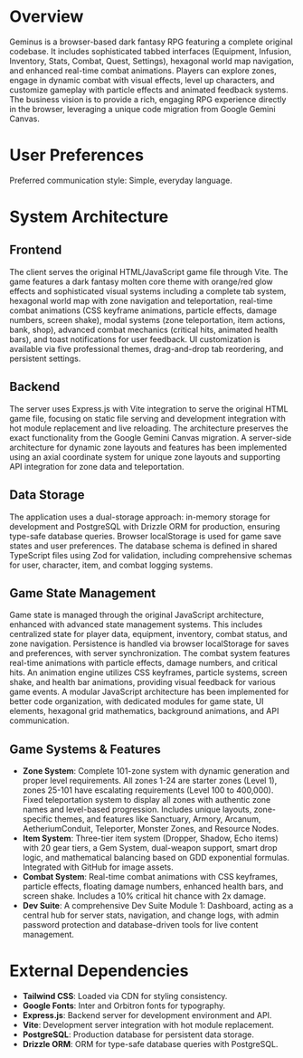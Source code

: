 # Overview
Geminus is a browser-based dark fantasy RPG featuring a complete original codebase. It includes sophisticated tabbed interfaces (Equipment, Infusion, Inventory, Stats, Combat, Quest, Settings), hexagonal world map navigation, and enhanced real-time combat animations. Players can explore zones, engage in dynamic combat with visual effects, level up characters, and customize gameplay with particle effects and animated feedback systems. The business vision is to provide a rich, engaging RPG experience directly in the browser, leveraging a unique code migration from Google Gemini Canvas.

# User Preferences
Preferred communication style: Simple, everyday language.

# System Architecture

## Frontend
The client serves the original HTML/JavaScript game file through Vite. The game features a dark fantasy molten core theme with orange/red glow effects and sophisticated visual systems including a complete tab system, hexagonal world map with zone navigation and teleportation, real-time combat animations (CSS keyframe animations, particle effects, damage numbers, screen shake), modal systems (zone teleportation, item actions, bank, shop), advanced combat mechanics (critical hits, animated health bars), and toast notifications for user feedback. UI customization is available via five professional themes, drag-and-drop tab reordering, and persistent settings.

## Backend
The server uses Express.js with Vite integration to serve the original HTML game file, focusing on static file serving and development integration with hot module replacement and live reloading. The architecture preserves the exact functionality from the Google Gemini Canvas migration. A server-side architecture for dynamic zone layouts and features has been implemented using an axial coordinate system for unique zone layouts and supporting API integration for zone data and teleportation.

## Data Storage
The application uses a dual-storage approach: in-memory storage for development and PostgreSQL with Drizzle ORM for production, ensuring type-safe database queries. Browser localStorage is used for game save states and user preferences. The database schema is defined in shared TypeScript files using Zod for validation, including comprehensive schemas for user, character, item, and combat logging systems.

## Game State Management
Game state is managed through the original JavaScript architecture, enhanced with advanced state management systems. This includes centralized state for player data, equipment, inventory, combat status, and zone navigation. Persistence is handled via browser localStorage for saves and preferences, with server synchronization. The combat system features real-time animations with particle effects, damage numbers, and critical hits. An animation engine utilizes CSS keyframes, particle systems, screen shake, and health bar animations, providing visual feedback for various game events. A modular JavaScript architecture has been implemented for better code organization, with dedicated modules for game state, UI elements, hexagonal grid mathematics, background animations, and API communication.

## Game Systems & Features
- **Zone System**: Complete 101-zone system with dynamic generation and proper level requirements. All zones 1-24 are starter zones (Level 1), zones 25-101 have escalating requirements (Level 100 to 400,000). Fixed teleportation system to display all zones with authentic zone names and level-based progression. Includes unique layouts, zone-specific themes, and features like Sanctuary, Armory, Arcanum, AetheriumConduit, Teleporter, Monster Zones, and Resource Nodes.
- **Item System**: Three-tier item system (Dropper, Shadow, Echo items) with 20 gear tiers, a Gem System, dual-weapon support, smart drop logic, and mathematical balancing based on GDD exponential formulas. Integrated with GitHub for image assets.
- **Combat System**: Real-time combat animations with CSS keyframes, particle effects, floating damage numbers, enhanced health bars, and screen shake. Includes a 10% critical hit chance with 2x damage.
- **Dev Suite**: A comprehensive Dev Suite Module 1: Dashboard, acting as a central hub for server stats, navigation, and change logs, with admin password protection and database-driven tools for live content management.

# External Dependencies
- **Tailwind CSS**: Loaded via CDN for styling consistency.
- **Google Fonts**: Inter and Orbitron fonts for typography.
- **Express.js**: Backend server for development environment and API.
- **Vite**: Development server integration with hot module replacement.
- **PostgreSQL**: Production database for persistent data storage.
- **Drizzle ORM**: ORM for type-safe database queries with PostgreSQL.